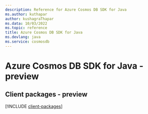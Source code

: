 ```yaml
---
description: Reference for Azure Cosmos DB SDK for Java
ms.author: kuthapar
author: kushagraThapar
ms.data: 10/03/2022
ms.topic: reference
title: Azure Cosmos DB SDK for Java
ms.devlang: java
ms.service: cosmosdb
---
```

# Azure Cosmos DB SDK for Java - preview

## Client packages - preview
[!INCLUDE [client-packages](cosmos-db-client-index.md)]